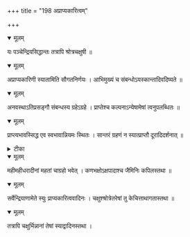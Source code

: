 +++
title = "198 अप्राप्यकारित्वम्"

+++


<details open><summary>मूलम्</summary>

यः पञ्चेन्द्रियसिद्धान्तः तत्रापि श्रोत्रचक्षुषी ॥
</details>



<details open><summary>मूलम्</summary>

अप्राप्यकारिणी स्यातामिति सौगतनिर्णयः । आभिमुख्यं च संबन्धोऽयस्कान्तादिवदिष्यते ॥
</details>



<details open><summary>मूलम्</summary>

अनवस्थाऽतिप्रसङ्गौ संबन्धस्य ग्रहेऽग्रहे । प्राप्तेश्च कल्पनाऽन्येषामेषां त्वनुपलब्धितः ॥
</details>



<details open><summary>मूलम्</summary>

प्राप्त्यभावस्सिद्ध एव स्वभावान्नियमः स्थितः । सान्तरं ग्रहणं न स्यात्प्राप्तौ दूरादिदर्शनात् ॥
</details>



<details><summary>टीका</summary>

न्या. र.[146]
</details>



<details open><summary>मूलम्</summary>

महीमहीधरादीनां महतां चाग्रहो भवेत् । कणभक्षोऽक्षपादाश्च जैमिनिः कपिलस्तथा ॥
</details>



<details open><summary>मूलम्</summary>

सर्वेन्द्रियाणामेते स्युः प्राप्यकारित्ववादिनः । चक्षुश्श्रोत्रेतरेषां तु केचित्ताथागतास्तथा ॥
</details>



<details open><summary>मूलम्</summary>

तत्रापि चक्षुर्भिन्नानां तेषां स्याद्वादिनस्तथा ।
</details>

